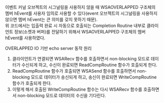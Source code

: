 이벤트 커널 오브젝트의 시그널링을 사용하지 않을 때 WSAOVERLAPPED 구조체의 멤버 hEvent를 사용자 임의로 사용할 수 있다(event 오브젝트의 시그널링을 사용하지 않으면 멤버 hEvent는 큰 의미를 갖지 못하기 때문).   
위 코드에서는 입출력 완료 시 자동으로 호출되는 Completion Routine 내부로 클라이언트 정보(소켓과 버퍼)를 전달하기 위해서 WSAOVERLAPPED 구조체의 멤버 hEvent를 사용하였다.

OVERLAPPED IO 기반 echo server 동작 원리   
1. 클라이언트가 연결되면 WSARecv 함수를 호출하면서 non-blocking 모드로 데이터가 수신되게 하고, 수신이 완료되면 ReadCompRoutine 함수가 호출되게 한다.   
2. ReadCompRoutine 함수가 호출되면 WSASend 함수를 호출하면서 non-blocking 모드로 데이터가 송신되게 하고, 송신이 완료되면 WriteCompRoutine 함수가 호출되게 한다.   
3. 이렇게 해서 호출된 WriteCompRoutine 함수는 다시 WSARecv 함수를 호출하면서 non-blocking 모드로 데이터의 수신을 기다린다.
